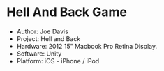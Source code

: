 # Hell And Back Game
* Author: Joe Davis
* Project: Hell and Back
* Hardware: 2012 15" Macbook Pro Retina Display.
* Software: Unity
* Platform: iOS - iPhone / iPod
